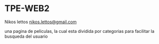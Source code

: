 # TPE-WEB2
Nikos lettos nikos.lettos@gmail.com

una pagina de peliculas, la cual esta dividida por categorias para facilitar la busqueda del usuario
